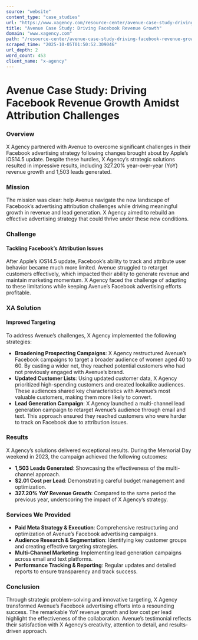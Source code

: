 ```yaml
---
source: "website"
content_type: "case_studies"
url: "https://www.xagency.com/resource-center/avenue-case-study-driving-facebook-revenue-growth-amidst-attribution-challenges"
title: "Avenue Case Study: Driving Facebook Revenue Growth"
domain: "www.xagency.com"
path: "/resource-center/avenue-case-study-driving-facebook-revenue-growth-amidst-attribution-challenges"
scraped_time: "2025-10-05T01:50:52.309046"
url_depth: 2
word_count: 453
client_name: "x-agency"
---
```


# Avenue Case Study: Driving Facebook Revenue Growth Amidst Attribution Challenges

### **Overview**

X Agency partnered with Avenue to overcome significant challenges in their Facebook advertising strategy following changes brought about by Apple’s iOS14.5 update. Despite these hurdles, X Agency’s strategic solutions resulted in impressive results, including 327.20% year-over-year (YoY) revenue growth and 1,503 leads generated.

### **Mission**

The mission was clear: help Avenue navigate the new landscape of Facebook’s advertising attribution challenges while driving meaningful growth in revenue and lead generation. X Agency aimed to rebuild an effective advertising strategy that could thrive under these new conditions.

### **Challenge**

#### **Tackling Facebook’s Attribution Issues**

After Apple’s iOS14.5 update, Facebook’s ability to track and attribute user behavior became much more limited. Avenue struggled to retarget customers effectively, which impacted their ability to generate revenue and maintain marketing momentum. X Agency faced the challenge of adapting to these limitations while keeping Avenue’s Facebook advertising efforts profitable.

### **XA Solution**

#### **Improved Targeting**

To address Avenue’s challenges, X Agency implemented the following strategies:

*   **Broadening Prospecting Campaigns**: X Agency restructured Avenue’s Facebook campaigns to target a broader audience of women aged 40 to 60. By casting a wider net, they reached potential customers who had not previously engaged with Avenue’s brand.
*   **Updated Customer Lists**: Using updated customer data, X Agency prioritized high-spending customers and created lookalike audiences. These audiences shared key characteristics with Avenue’s most valuable customers, making them more likely to convert.
*   **Lead Generation Campaign**: X Agency launched a multi-channel lead generation campaign to retarget Avenue’s audience through email and text. This approach ensured they reached customers who were harder to track on Facebook due to attribution issues.

### **Results**

X Agency’s solutions delivered exceptional results. During the Memorial Day weekend in 2023, the campaign achieved the following outcomes:

*   **1,503 Leads Generated**: Showcasing the effectiveness of the multi-channel approach.
*   **$2.01 Cost per Lead**: Demonstrating careful budget management and optimization.
*   **327.20% YoY Revenue Growth**: Compared to the same period the previous year, underscoring the impact of X Agency’s strategy.

### **Services We Provided**

*   **Paid Meta Strategy & Execution**: Comprehensive restructuring and optimization of Avenue’s Facebook advertising campaigns.
*   **Audience Research & Segmentation**: Identifying key customer groups and creating effective targeting strategies.
*   **Multi-Channel Marketing**: Implementing lead generation campaigns across email and text platforms.
*   **Performance Tracking & Reporting**: Regular updates and detailed reports to ensure transparency and track success.

### **Conclusion**

Through strategic problem-solving and innovative targeting, X Agency transformed Avenue’s Facebook advertising efforts into a resounding success. The remarkable YoY revenue growth and low cost per lead highlight the effectiveness of the collaboration. Avenue’s testimonial reflects their satisfaction with X Agency’s creativity, attention to detail, and results-driven approach.